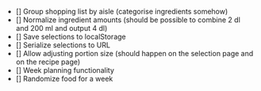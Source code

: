 - [] Group shopping list by aisle (categorise ingredients somehow)
- [] Normalize ingredient amounts (should be possible to combine 2 dl and 200 ml and output 4 dl)
- [] Save selections to localStorage
- [] Serialize selections to URL
- [] Allow adjusting portion size (should happen on the selection page and on the recipe page)
- [] Week planning functionality
- [] Randomize food for a week
